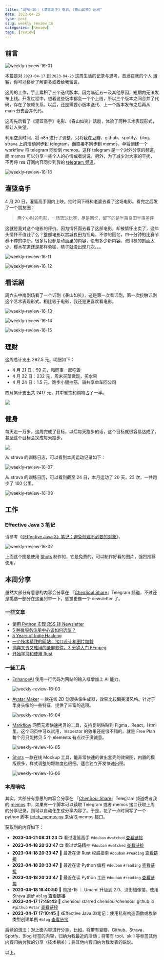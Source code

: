 ```yaml
---
title: "周报-16｜《灌篮高手》电影、《春山如笑》话剧"
date: 2023-04-25
type: post
slug: weekly_review_16
categories: [Review]
tags: [review]
---
```


## 前言

![weekly-review-16-01](../../../static/images/weekly-review-16-01.webp)

本篇是对 `2023-04-17` 到 `2023-04-23` 这周生活的记录与思考。首发在我的个人 [博客](https:/blog.chensoul.cc/)，你可以移步了解更多或者给我留言。

这周的工作，手上累积了三个迭代版本，因为临近五一及其他原因，短期内无法发布上线。开发过程中，想着这些版本都会一个个上线，所以三个版本之间合并了代码，存在了依赖关系。以后，还是需要小版本迭代、上一个版本发布之后再从 main 分支合并代码。

这周先后看了《灌篮高手》电影、《春山如笑》话剧，体验了两种艺术表现形式，都让人失望。

利用空余时间，将 n8n 进行了调整，只将我在豆瓣、github、spotify、blog、strava 上的活动同步到 telegram，而直接不同步到 memos，单独创建一个 workflow 将 telegram 同步到 memos。这样 telegram 是一个对外分享的频道，而 memos 可以分享一些个人的心情或者说说。另外，为了减少对大家的干扰，不再将 rss 订阅内容同步到我的 [telegram 频道](https:/t.me/chensouls)。

![weekly-review-16-16](../../../static/images/weekly-review-16-16.webp)

## 灌篮高手

4 月 20 日，灌篮高手国内上映，抽时间下班和老婆去看了这场电影。看完之后发了一个朋友圈：

> 两个小时的电影，一场篮球比赛，尽是回忆，留下的是半亩良田半亩差评

这就是我对这个电影的评价。因为情怀而去看了这部电影，却被情怀出卖了，这年头情怀不值钱了么？整部电影以宫城良田为视角，不停的回忆，四十分钟的比赛节奏不停的中断。很多片段都是动画里的内容，没有多少新内容。流川枫的刻画太少、樱木花道还是那样勇猛、晴子就没出现几次。。。

![weekly-review-16-11](../../../static/images/weekly-review-16-11.webp)

![weekly-review-16-12](../../../static/images/weekly-review-16-12.webp)

## 看话剧

周六去中南剧场看了一个话剧《春山如笑》，这是第一次看话剧，第一次接触话剧这个艺术表现形式。相比较于电影，我还是更喜欢看电影。

![weekly-review-16-13](../../../static/images/weekly-review-16-13.webp)

![weekly-review-16-14](../../../static/images/weekly-review-16-14.webp)

![weekly-review-16-15](../../../static/images/weekly-review-16-15.webp)

## 理财

这周总计支出 292.5 元，明细如下：

- 4 月 21 日：59 元，和同事一起吃饭
- 4 月 22 日：232 元，周末买菜做饭，买水果
- 4 月 24 日：1.5 元，跑步小腿抽筋，骑共享单车回公司

四月累计支出共 2417 元，其中餐饮和购物占了一半。

![](../../../static/images/weekly-review-16-09.webp)

## 健身

每天走一万步，这周完成了目标。以后每天跑步的话，这个目标就很容易达成了，甚至这个目标会换成每天跑步。

![](../../../static/images/weekly-review-16-10.webp)

从 strava 的训练日志，可以看到本周运动记录如下：

![weekly-review-16-07](../../../static/images/weekly-review-16-07.webp)

从 strava 的训练日历，可以看到截至 24 日，本月运动了 20 天，23 次，一共跑步了 100 公里。

![weekly-review-16-08](../../../static/images/weekly-review-16-08.webp)

## 工作

### Effective Java 3 笔记

请参考《[《Effective Java 3》笔记：避免创建不必要的对象](https:/blog.chensoul.cc/posts/2023/04/24/avoid-creating-unnecessary-objects/)》。

![weekly-review-16-02](../../../static/images/weekly-review-16-02.webp)

上面这个图是使用 [Shots](https:/shots.so/) 制作的，它是免费的，可以制作好看的图片，强烈推荐使用。

## 本周分享

虽然大部分有意思的内容会分享在 『[ChenSoul Share](https:/t.me/chensouls)』Telegram 频道，不过还是挑选一部分在这里列举一下，感觉更像一个 newsletter 了。

### 一些文章

- [使用 Python 实现 RSS 转 Newsletter](https:/www.skyue.com/23042217.html)
- [5 种微服务注册中心该如何选型？](https:/www.bilibili.com/read/cv23249529)
- [5 Years of Indie Hacking](https:/allisonseboldt.com/5-years-of-indie-hacking/)
- [一个技术精致的网站：接口设计和图片加载](https:/feizhaojun.com/?p=3832)
- [抛弃又贵又难用的录屏软件，3 分钟入门 FFmpeg](https:/newzone.top/posts/2022-11-03-ffmpeg_screen_recording.html)
- [开始学习和使用 Rust](http:/weishu.me/2021/09/26/start-to-use-Rust/)

### 一些工具

- [EnhanceAI](https:/www.enhanceai.dev/) 使用一行代码为网站的输入框增加上 AI 能力。

  ![weekly-review-16-03](../../../static/images/weekly-review-16-03.webp)

- [Avatar Maker](https:/avatarmaker.com/) 一款在线 2D 动漫头像生成器，效果比较偏美漫风格。针对于半身头像的一些特征，提供了丰富的选项。

  ![weekly-review-16-04](../../../static/images/weekly-review-16-04.webp)

- [Markflow](https:/markflow.app/) 网页元素快速拷贝的工具，支持复制粘贴到 Figma，React，Html 里。这个网页中可以试用，Inspector 的效果还是很不错的。就是 Free Plan 每个月只能拷贝 5 个 elements 有点过于没诚意。

  ![weekly-review-16-05](../../../static/images/weekly-review-16-05.webp)

- [Shots](https:/shots.so/) 一款在线 Mockup 工具，能非常快速的做出套壳的效果图，内置的模版很多，样式调整的颗粒度也很细。适合独立开发快速出图。

  ![weekly-review-16-06](../../../static/images/weekly-review-16-06.webp)

### 本周嘀咕

其实，大部分有意思的内容会分享在 『[ChenSoul Share](https:/t.me/chensouls)』Telegram 频道或者我的 [memos](https:/memos.chensoul.cc/) 中，如果有一个脚本可以读取 Telegram 或者 memos 接口获取上周的分享记录，则可以自动化生成分享内容了。于是，花了一点时间写了一个 python 脚本 [fetch_memos.py](https:/github.com/chensoul/chensoul.github.io/blob/main/fetch_memos.py) 来读取 memos 接口。

获取到的内容如下：

- **2023-04-21 08:31:23** 📺 看过灌篮高手 `#douban` `#watched` [查看链接](http:/movie.douban.com/subject/35315950/)
- **2023-04-18 20:33:47** 📺 看过龙马精神 `#douban` `#watched` [查看链接](http:/movie.douban.com/subject/35595615/)
- **2023-04-18 20:33:47** 📖 最近在读 Rust 权威指南 `#douban` `#reading` [查看链接](https:/book.douban.com/subject/35081743/)
- **2023-04-18 20:33:47** 📖 最近在读 Python 编程 `#douban` `#reading` [查看链接](https:/book.douban.com/subject/35196328/)
- **2023-04-18 20:33:47** 📖 最近在读 Python 工匠 `#douban` `#reading` [查看链接](https:/book.douban.com/subject/35723705/)
- **2023-04-18 18:40:50** 📝 周报-15 ｜ Umami 升级到 2.0、汉街蜡像馆、使用 Strava 跑步 `#blog` [查看链接](https:/blog.chensoul.cc/posts/2023/04/18/weekly_review_15/)
- **2023-04-17 17:48:43** 🌟 chensoul starred chensoul/chensoul.github.io `#github` `#star` [查看链接](https:/github.com/chensoul/chensoul.github.io)
- **2023-04-17 17:10:45** 📝 《Effective Java 3》笔记：使用私有构造函数或枚举类型创建单例 `#blog` [查看链接](https:/blog.chensoul.cc/posts/2023/04/17/prefer-dependency-injection-to-hardwiring-resources/)

后续的想法：对上面内容进行分类，比如，将带有豆瓣、Github、Strava、Spotfy、Blog 标签的内容，归纳为我最近的活动；将带有 tool、skill 等标签其他内容归纳为我的分享（技术相关）；将其他内容归纳为我发表的说说。

以上。
